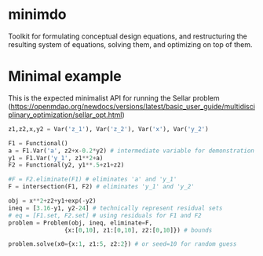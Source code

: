 # minimdo
Toolkit for formulating conceptual design equations, and restructuring the resulting system of equations, solving them, and optimizing on top of them.

# Minimal example
This is the expected minimalist API for running the Sellar problem (https://openmdao.org/newdocs/versions/latest/basic_user_guide/multidisciplinary_optimization/sellar_opt.html)

```python
z1,z2,x,y2 = Var('z_1'), Var('z_2'), Var('x'), Var('y_2')

F1 = Functional()
a = F1.Var('a', z2+x-0.2*y2) # intermediate variable for demonstration purposes
y1 = F1.Var('y_1', z1**2+a)
F2 = Functional(y2, y1**.5+z1+z2)

#F = F2.eliminate(F1) # eliminates 'a' and 'y_1'
F = intersection(F1, F2) # eliminates 'y_1' and 'y_2'

obj = x**2+z2+y1+exp(-y2)
ineq = [3.16-y1, y2-24] # technically represent residual sets
# eq = [F1.set, F2.set] # using residuals for F1 and F2
problem = Problem(obj, ineq, eliminate=F, 
                {x:[0,10], z1:[0,10], z2:[0,10]}) # bounds

problem.solve(x0={x:1, z1:5, z2:2}) # or seed=10 for random guess
```



